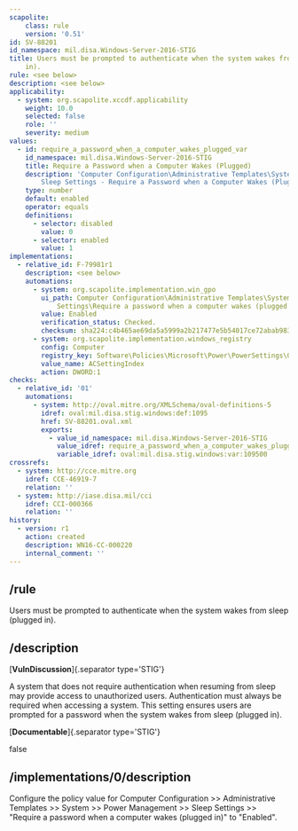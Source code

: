 ```yaml
---
scapolite:
    class: rule
    version: '0.51'
id: SV-88201
id_namespace: mil.disa.Windows-Server-2016-STIG
title: Users must be prompted to authenticate when the system wakes from sleep (plugged
    in).
rule: <see below>
description: <see below>
applicability:
  - system: org.scapolite.xccdf.applicability
    weight: 10.0
    selected: false
    role: ''
    severity: medium
values:
  - id: require_a_password_when_a_computer_wakes_plugged_var
    id_namespace: mil.disa.Windows-Server-2016-STIG
    title: Require a Password when a Computer Wakes (Plugged)
    description: 'Computer Configuration\Administrative Templates\System\Power Management:
        Sleep Settings - Require a Password when a Computer Wakes (Plugged).'
    type: number
    default: enabled
    operator: equals
    definitions:
      - selector: disabled
        value: 0
      - selector: enabled
        value: 1
implementations:
  - relative_id: F-79981r1
    description: <see below>
    automations:
      - system: org.scapolite.implementation.win_gpo
        ui_path: Computer Configuration\Administrative Templates\System\Power Management\Sleep
            Settings\Require a password when a computer wakes (plugged in)
        value: Enabled
        verification_status: Checked.
        checksum: sha224:c4b465ae69da5a5999a2b217477e5b54017ce72abab983d4d9780b66
      - system: org.scapolite.implementation.windows_registry
        config: Computer
        registry_key: Software\Policies\Microsoft\Power\PowerSettings\0e796bdb-100d-47d6-a2d5-f7d2daa51f51
        value_name: ACSettingIndex
        action: DWORD:1
checks:
  - relative_id: '01'
    automations:
      - system: http://oval.mitre.org/XMLSchema/oval-definitions-5
        idref: oval:mil.disa.stig.windows:def:1095
        href: SV-88201.oval.xml
        exports:
          - value_id_namespace: mil.disa.Windows-Server-2016-STIG
            value_idref: require_a_password_when_a_computer_wakes_plugged_var
            variable_idref: oval:mil.disa.stig.windows:var:109500
crossrefs:
  - system: http://cce.mitre.org
    idref: CCE-46919-7
    relation: ''
  - system: http://iase.disa.mil/cci
    idref: CCI-000366
    relation: ''
history:
  - version: r1
    action: created
    description: WN16-CC-000220
    internal_comment: ''
---
```



## /rule

Users must be prompted to authenticate when the system wakes from sleep (plugged in).

## /description

[**VulnDiscussion**]{.separator type='STIG'}

A system that does not require authentication when resuming from sleep may provide access to unauthorized users. Authentication must always be required when accessing a system. This setting ensures users are prompted for a password when the system wakes from sleep (plugged in).

[**Documentable**]{.separator type='STIG'}

false

## /implementations/0/description

Configure the policy value for Computer Configuration >> Administrative Templates >> System >> Power Management >> Sleep Settings >> "Require a password when a computer wakes (plugged in)" to "Enabled".
